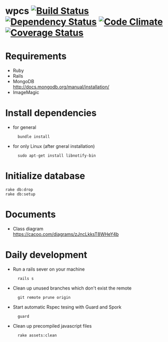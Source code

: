 wpcs
[![Build Status](https://travis-ci.org/TakenokoChocoHolic/wpcs.png?branch=master)](https://travis-ci.org/TakenokoChocoHolic/wpcs)
[![Dependency Status](https://gemnasium.com/TakenokoChocoHolic/wpcs.png)](https://gemnasium.com/TakenokoChocoHolic/wpcs)
[![Code Climate](https://codeclimate.com/github/TakenokoChocoHolic/wpcs.png)](https://codeclimate.com/github/TakenokoChocoHolic/wpcs)
[![Coverage Status](https://coveralls.io/repos/TakenokoChocoHolic/wpcs/badge.png?branch=master)](https://coveralls.io/r/TakenokoChocoHolic/wpcs)
=====

# Requirements
* Ruby
* Rails
* MongoDB  
http://docs.mongodb.org/manual/installation/
* ImageMagic

# Install dependencies
- for general

        bundle install

- for only Linux (after gneral installation)

        sudo apt-get install libnotify-bin

# Initialize database
    rake db:drop
    rake db:setup

# Documents
- Class diagram  
https://cacoo.com/diagrams/zJncLkksT8WHeY4b

# Daily development
- Run a rails sever on your machine

        rails s

- Clean up unused branches which don't exist the remote

        git remote prune origin

- Start automatic Rspec tesing with Guard and Spork

        guard
        
- Clean up precompiled javascript files

        rake assets:clean
